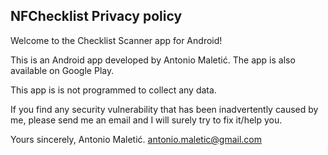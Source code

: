 ## NFChecklist Privacy policy

Welcome to the Checklist Scanner app for Android!

This is an Android app developed by Antonio Maletić. The app is also available on Google Play.

This app is is not programmed to collect any data.

If you find any security vulnerability that has been inadvertently caused by me, please send me an email and I will surely try to fix it/help you.

Yours sincerely,
Antonio Maletić. 
antonio.maletic@gmail.com
